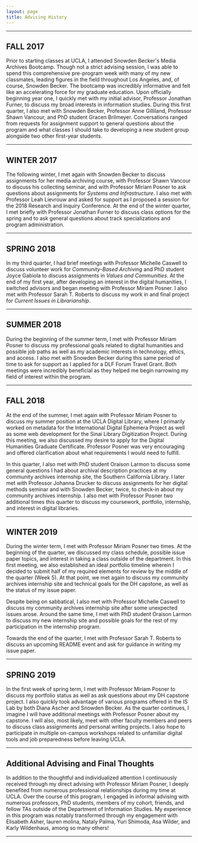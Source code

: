 ```yaml
---
layout: page
title: Advising History
---
```


---

## FALL 2017 

Prior to starting classes at UCLA, I attended Snowden Becker's Media Archives Bootcamp. Though not a strict advising session, I was able to spend this comprehensive pre-program week with many of my new classmates, leading figures in the field throughout Los Angeles, and, of course, Snowden Becker. The bootcamp was incredibly informative and felt like an accelerating force for my graduate education. Upon officially beginning year one, I quickly met with my initial advisor, Professor Jonathan Furner, to discuss my broad interests in information studies. During this first quarter, I also met with Snowden Becker, Professor Anne Gilliland, Professor Shawn Vancour, and PhD student Gracen Brilmeyer. Conversations ranged from requests for assignment support to general questions about the program and what classes I should take to developing a new student group alongside two other first-year students. 

---

## WINTER 2017

The following winter, I met again with Snowden Becker to discuss assignments for her media archiving course, with Professor Shawn Vancour to discuss his collecting seminar, and with Professor Miriam Posner to ask questions about assignments for <i>Systems and Infrastructure</i>. I also met with Professor Leah Lievrouw and asked for support as I proposed a session for the 2018 Research and Inquiry Conference. At the end of the winter quarter, I met briefly with Professor Jonathan Furner to discuss class options for the spring and to ask general questions about track specializations and program administration. 

---

## SPRING 2018 

In my third quarter, I had brief meetings with Professor Michelle Caswell to discuss volunteer work for <i>Community-Based Archiving</i> and PhD student Joyce Gabiola to discuss assignments in <i>Values and Communities</i>. At the end of my first year, after developing an interest in the digital humanities, I switched advisors and began meeting with Professor Miriam Posner.  I also met with Professor Sarah T. Roberts to discuss my work in and final project for <i>Current Issues in Librarianship</i>.

---

## SUMMER 2018 

During the beginning of the summer term, I met with Professor Miriam Posner to discuss my professional goals related to digital humanities and possible job paths as well as my academic interests in technology, ethics, and access. I also met with Snowden Becker during this same period of time to ask for support as I applied for a DLF Forum Travel Grant. Both meetings were incredibly beneficial as they helped me begin narrowing my field of interest within the program.

---

## FALL 2018

At the end of the summer, I met again with Professor Miriam Posner to discuss my summer position at the UCLA Digital Library, where I primarily worked on metadata for the International Digital Ephemera Project as well as some web development for the Sinai Library Digitization Project. During this meeting, we also discussed my desire to apply for the Digital Humanities Graduate Certificate. Professor Posner was very encouraging and offered clarification about what requirements I would need to fulfill.

In this quarter, I also met with PhD student Oraison Larmon to discuss some general questions I had about archival description practices at my community archives internship site, the Southern California Library. I later met with Professor Johanna Drucker to discuss assignments for her digital methods seminar and with Snowden Becker, twice, to check-in about my community archives internship. I also met with Professor Posner two additional times this quarter to discuss my coursework, portfolio, internship, and interest in digital libraries.

---

## WINTER 2019

During the winter term, I met with Professor Miriam Posner two times. At the beginning of the quarter, we discussed my class schedule, possible issue paper topics, and interest in taking a class outside of the department. In this first meeting, we also established an ideal portfolio timeline wherein I decided to submit half of my required elements for review by the middle of the quarter (Week 5). At that point, we met again to discuss my community archives internship site and technical goals for the DH capstone, as well as the status of my issue paper. 

Despite being on sabbatical, I also met with Professor Michelle Caswell to discuss my community archives internship site after some unexpected issues arose. Around the same time, I met with PhD student Oraison Larmon to discuss my new internship site and possible goals for the rest of my participation in the internship program. 

Towards the end of the quarter, I met with Professor Sarah T. Roberts to discuss an upcoming README event and ask for guidance in writing my issue paper. 

---

## SPRING 2019 

In the first week of spring term, I met with Professor Miriam Posner to discuss my portfolio status as well as ask questions about my DH capstone project. I also quickly took advantage of various programs offered in the IS Lab by both Diana Ascher and Snowden Becker. As the quarter continues, I imagine I will have additional meetings with Professor Posner about my capstone. I will also, most likely, meet with other faculty members and peers to discuss class assignments and personal writing projects. I also hope to participate in multiple on-campus workshops related to unfamiliar digital tools and job preparedness before leaving UCLA.  

---

## Additional Advising and Final Thoughts

In addition to the thoughtful and individualized attention I continuously received through my direct advising with Professor Miriam Posner, I deeply benefited from numerous professional relationships during my time at UCLA. Over the course of this program, I engaged in informal advising with numerous professors, PhD students, members of my cohort, friends, and fellow TAs outside of the Department of Information Studies. My experience in this program was notably transformed through my engagement with Elisabeth Asher, lauren molina, Nataly Palma, Yuri Shimoda, Asa Wilder, and Karly Wildenhaus, among so many others! 

---
